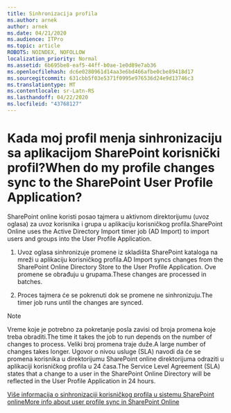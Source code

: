 ```yaml
---
title: Sinhronizacija profila
ms.author: arnek
author: arnek
ms.date: 04/21/2020
ms.audience: ITPro
ms.topic: article
ROBOTS: NOINDEX, NOFOLLOW
localization_priority: Normal
ms.assetid: 6b695be8-eaf5-44ff-b0ae-1e0d89e7ab36
ms.openlocfilehash: dc6e0280961d14aa3e6bd466afbe0cbe89418d17
ms.sourcegitcommit: 631cbb5f03e5371f0995e976536d24e9d13746c3
ms.translationtype: MT
ms.contentlocale: sr-Latn-RS
ms.lasthandoff: 04/22/2020
ms.locfileid: "43768127"
---
```

# <a name="when-do-my-profile-changes-sync-to-the-sharepoint-user-profile-application"></a><span data-ttu-id="b611d-102">Kada moj profil menja sinhronizaciju sa aplikacijom SharePoint korisnički profil?</span><span class="sxs-lookup"><span data-stu-id="b611d-102">When do my profile changes sync to the SharePoint User Profile Application?</span></span>

<span data-ttu-id="b611d-103">SharePoint online koristi posao tajmera u aktivnom direktorijumu (uvoz oglasa) za uvoz korisnika i grupa u aplikaciju korisničkog profila.</span><span class="sxs-lookup"><span data-stu-id="b611d-103">SharePoint Online uses the Active Directory Import timer job (AD Import) to import users and groups into the User Profile Application.</span></span> 
  
1. <span data-ttu-id="b611d-104">Uvoz oglasa sinhronizuje promene iz skladišta SharePoint kataloga na mreži u aplikaciju korisničkog profila.</span><span class="sxs-lookup"><span data-stu-id="b611d-104">AD Import syncs changes from the SharePoint Online Directory Store to the User Profile Application.</span></span> <span data-ttu-id="b611d-105">Ove promene se obrađuju u grupama.</span><span class="sxs-lookup"><span data-stu-id="b611d-105">These changes are processed in batches.</span></span>
    
2. <span data-ttu-id="b611d-106">Proces tajmera će se pokrenuti dok se promene ne sinhronizuju.</span><span class="sxs-lookup"><span data-stu-id="b611d-106">The timer job runs until the changes are synced.</span></span>
    
> [!NOTE]
> <span data-ttu-id="b611d-107">Vreme koje je potrebno za pokretanje posla zavisi od broja promena koje treba obraditi.</span><span class="sxs-lookup"><span data-stu-id="b611d-107">The time it takes the job to run depends on the number of changes to process.</span></span> <span data-ttu-id="b611d-108">Veliki broj promena traje duže.</span><span class="sxs-lookup"><span data-stu-id="b611d-108">A large number of changes takes longer.</span></span> <span data-ttu-id="b611d-109">Ugovor o nivou usluge (SLA) navodi da će se promena korisnika u direktorijumu SharePoint online direktorijuma odraziti u aplikaciji korisničkog profila u 24 časa.</span><span class="sxs-lookup"><span data-stu-id="b611d-109">The Service Level Agreement (SLA) states that a change to a user in the SharePoint Online Directory will be reflected in the User Profile Application in 24 hours.</span></span> 
  
[<span data-ttu-id="b611d-110">Više informacija o sinhronizaciji korisničkog profila u sistemu SharePoint online</span><span class="sxs-lookup"><span data-stu-id="b611d-110">More info about user profile sync in SharePoint Online</span></span>](https://go.microsoft.com/fwlink/?linkid=875671)
  

